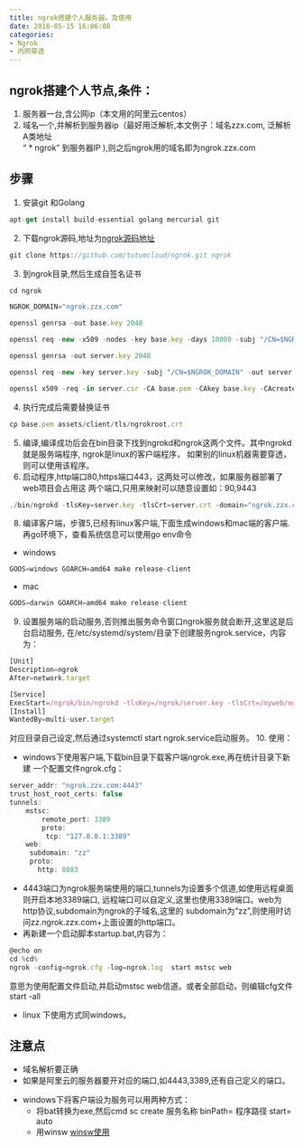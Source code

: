 ```yaml
---
title: ngrok搭建个人服务器，及使用
date: 2018-05-15 16:06:08
categories:
- Ngrok
- 内网穿透
---
```

## ngrok搭建个人节点,条件：
1. 服务器一台,含公网ip（本文用的阿里云centos）
2. 域名一个,并解析到服务器ip（最好用泛解析,本文例子：域名zzx.com,  泛解析A类地址  
“ * ngrok” 到服务器IP ),则之后ngrok用的域名即为ngrok.zzx.com
## 步骤
1. 安装git 和Golang
```javascript
apt-get install build-essential golang mercurial git
```
2. 下载ngrok源码,地址为[ngrok源码地址](https://github.com/tutumcloud/ngrok.git)
```javascript
git clone https://github.com/tutumcloud/ngrok.git ngrok
```
3. 到ngrok目录,然后生成自签名证书
```javascript
cd ngrok

NGROK_DOMAIN="ngrok.zzx.com"

openssl genrsa -out base.key 2048

openssl req -new -x509 -nodes -key base.key -days 10000 -subj "/CN=$NGROK_DOMAIN" -out base.pem

openssl genrsa -out server.key 2048

openssl req -new -key server.key -subj "/CN=$NGROK_DOMAIN" -out server.csr

openssl x509 -req -in server.csr -CA base.pem -CAkey base.key -CAcreateserial -days 10000 -out server.crt
```
<!--more-->
4. 执行完成后需要替换证书
```javascript
cp base.pem assets/client/tls/ngrokroot.crt
```
5. 编译,编译成功后会在bin目录下找到ngrokd和ngrok这两个文件。其中ngrokd 就是服务端程序,
ngrok是linux的客户端程序， 如果别的linux机器需要穿透，则可以使用该程序。
6. 启动程序,http端口80,https端口443，这两处可以修改，如果服务器部署了web项目会占用这
两个端口,只用来映射可以随意设置如：90,9443
```javascript
./bin/ngrokd -tlsKey=server.key -tlsCrt=server.crt -domain="ngrok.zzx.com" -httpAddr=":80" -httpsAddr=":443"
```
8. 编译客户端，步骤5,已经有linux客户端,下面生成windows和mac端的客户端.
再go环境下，查看系统信息可以使用go env命令
- windows
```javascript
GOOS=windows GOARCH=amd64 make release-client  
```
- mac
```javascript
GOOS=darwin GOARCH=amd64 make release-client
```
9. 设置服务端的启动服务,否则推出服务命令窗口ngrok服务就会断开,这里这是后台启动服务,
在/etc/systemd/system/目录下创建服务ngrok.service，内容为：
```javascript
[Unit]
Description=ngrok
After=network.target

[Service]
ExecStart=/ngrok/bin/ngrokd -tlsKey=/ngrok/server.key -tlsCrt=/myweb/ngrok/server.crt -domain="ngrok.zzx.com" -httpAddr=":80" -httpsAddr=":443"
[Install]
WantedBy=multi-user.target
```
对应目录自己设定,然后通过systemctl start ngrok.service启动服务。
10. 使用：
- windows下使用客户端,下载bin目录下载客户端ngrok.exe,再在统计目录下新建
一个配置文件ngrok.cfg：
```javascript
server_addr: "ngrok.zzx.com:4443"  
trust_host_root_certs: false
tunnels:
    mstsc:
        remote_port: 3389      
        proto:
         tcp: "127.0.0.1:3389"
    web:
     subdomain: "zz"
     proto:
       http: 8083
```
- 4443端口为ngrok服务端使用的端口,tunnels为设置多个信道,如使用远程桌面则开启本地3389端口,
远程端口可以自定义,这里也使用3389端口。web为http协议,subdomain为ngrok的子域名,这里的
subdomain为“zz”,则使用时访问zz.ngrok.zzx.com+上面设置的http端口。
- 再新建一个启动脚本startup.bat,内容为：
```javascript
@echo on
cd %cd%
ngrok -config=ngrok.cfg -log=ngrok.log  start mstsc web
```
意思为使用配置文件启动,并启动mstsc web信道。或者全部启动，则编辑cfg文件 start -all
- linux 下使用方式同windows。
## 注意点
- 域名解析要正确
- 如果是阿里云的服务器要开对应的端口,如4443,3389,还有自己定义的端口。
* windows下将客户端设为服务可以用两种方式：
  * 将bat转换为exe,然后cmd  sc create 服务名称 binPath= 程序路径 start= auto
  * 用winsw [winsw使用](https://bob.kim/winsw)
